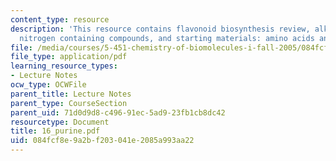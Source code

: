 ```yaml
---
content_type: resource
description: 'This resource contains flavonoid biosynthesis review, alkaloid biosynthesis:
  nitrogen containing compounds, and starting materials: amino acids and nucleic acids.'
file: /media/courses/5-451-chemistry-of-biomolecules-i-fall-2005/084fcf8e9a2bf203041e2085a993aa22_16_purine.pdf
file_type: application/pdf
learning_resource_types:
- Lecture Notes
ocw_type: OCWFile
parent_title: Lecture Notes
parent_type: CourseSection
parent_uid: 71d0d9d8-c496-91ec-5ad9-23fb1cb8dc42
resourcetype: Document
title: 16_purine.pdf
uid: 084fcf8e-9a2b-f203-041e-2085a993aa22
---
```

